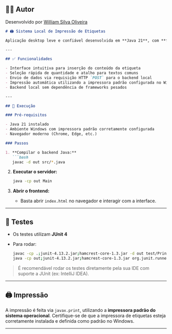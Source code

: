 ## 👨‍💻 Autor

Desenvolvido por [William Silva Oliveira](https://br.linkedin.com/in/william-silva-oliveira)

```markdown
# 🖨️ Sistema Local de Impressão de Etiquetas

Aplicação desktop leve e confiável desenvolvida em **Java 21**, com **frontend em HTML/CSS/JavaScript**. O sistema permite a impressão rápida de etiquetas personalizadas, ideal para restaurantes e ambientes operacionais que exigem agilidade e simplicidade.

---

## ✅ Funcionalidades

- Interface intuitiva para inserção do conteúdo da etiqueta
- Seleção rápida de quantidade e atalho para textos comuns
- Envio de dados via requisição HTTP `POST` para o backend local
- Impressão automática utilizando a impressora padrão configurada no Windows
- Backend local sem dependência de frameworks pesados

---

## 🚀 Execução

### Pré-requisitos

- Java 21 instalado
- Ambiente Windows com impressora padrão corretamente configurada
- Navegador moderno (Chrome, Edge, etc.)

### Passos

1. **Compilar o backend Java:**
   ```bash
   javac -d out src/*.java
````

2. **Executar o servidor:**

   ```bash
   java -cp out Main
   ```

3. **Abrir o frontend:**

   * Basta abrir `index.html` no navegador e interagir com a interface.

---

## 🧪 Testes

* Os testes utilizam **JUnit 4**
* Para rodar:

  ```bash
  javac -cp .;junit-4.13.2.jar;hamcrest-core-1.3.jar -d out test/PrinterServiceTest.java
  java -cp out;junit-4.13.2.jar;hamcrest-core-1.3.jar org.junit.runner.JUnitCore PrinterServiceTest
  ```

> É recomendável rodar os testes diretamente pela sua IDE com suporte a JUnit (ex: IntelliJ IDEA).

---

## 🖨️ Impressão

A impressão é feita via `javax.print`, utilizando a **impressora padrão do sistema operacional**. Certifique-se de que a impressora de etiquetas esteja corretamente instalada e definida como padrão no Windows.

---
